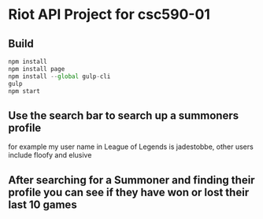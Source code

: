 # Riot API Project for csc590-01

## Build

```js
npm install
npm install page
npm install --global gulp-cli
gulp
npm start
```
## Use the search bar to search up a summoners profile
for example my user name in League of Legends is jadestobbe, 
other users include floofy and elusive

## After searching for a Summoner and finding their profile you can see if they have won or lost their last 10 games
